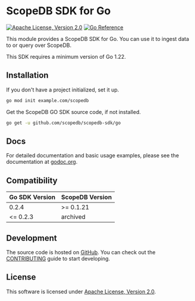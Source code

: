 # ScopeDB SDK for Go

[![Apache License, Version 2.0](https://img.shields.io/:license-Apache%202-brightgreen.svg)](https://www.apache.org/licenses/LICENSE-2.0.txt)
[![Go Reference](https://pkg.go.dev/badge/github.com/scopedb/scopedb-sdk/go.svg)](https://pkg.go.dev/github.com/scopedb/scopedb-sdk/go)

This module provides a ScopeDB SDK for Go. You can use it to ingest data to or query over ScopeDB.

This SDK requires a minimum version of Go 1.22.

## Installation

If you don't have a project initialized, set it up.

```sh
go mod init example.com/scopedb
```

Get the ScopeDB GO SDK source code, if not installed.

```sh
go get -u github.com/scopedb/scopedb-sdk/go
```

## Docs

For detailed documentation and basic usage examples, please see the documentation at [godoc.org](https://godoc.org/github.com/scopedb/scopedb-sdk/go).

## Compatibility

| Go SDK Version | ScopeDB Version |
|----------------|-----------------|
| 0.2.4          | >= 0.1.21       |
| <= 0.2.3       | archived        |

## Development

The source code is hosted on [GitHub](https://github.com/scopedb/scopedb-sdk). You can check out the [CONTRIBUTING](CONTRIBUTING.md) guide to start developing.

## License

This software is licensed under [Apache License, Version 2.0](https://www.apache.org/licenses/LICENSE-2.0.txt).
